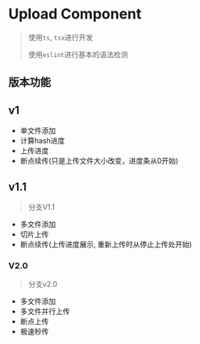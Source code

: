 # Upload Component



>  使用`ts`, `tsx`进行开发
>
> 使用`eslint`进行基本的语法检测



## 版本功能

## v1

- 单文件添加
- 计算hash进度
- 上传进度
- 断点续传(只是上传文件大小改变，进度条从0开始)

## v1.1

> 分支V1.1

- 多文件添加
- 切片上传
- 断点续传(上传进度展示, 重新上传时从停止上传处开始)

### V2.0

> 分支v2.0

- 多文件添加
- 多文件并行上传
- 断点上传
- 极速秒传

